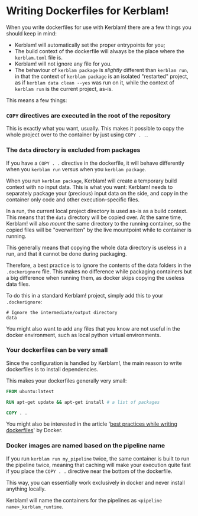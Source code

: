# Writing Dockerfiles for Kerblam!

When you write dockerfiles for use with Kerblam! there are a few things you
should keep in mind:
- Kerblam! will automatically set the proper entrypoints for you;
- The build context of the dockerfile will always be the place where the
  `kerblam.toml` file is.
- Kerblam! will not ignore any file for you.
- The behaviour of `kerblam package` is *slightly* different than `kerblam run`,
  in that the context of `kerblam package` is an isolated "restarted" project,
  as if `kerblam data clean --yes` was run on it, while the context of
  `kerblam run` is the current project, as-is.

This means a few things:

### `COPY` directives are executed in the root of the repository
This is exactly what you want, usually.
This makes it possible to copy the whole project over to the container by just
using `COPY . .`.

### The `data` directory is excluded from packages
If you have a `COPY . .` directive in the dockerfile, it will behave differently
when you `kerblam run` versus when you `kerblam package`.

When you run `kerblam package`, Kerblam! will create a temporary build context
with no input data.
This is what you want: Kerblam! needs to separately package your (precious)
input data on the side, and copy in the container only code and other execution-specific
files.

In a run, the current local project directory is used as-is as a build context.
This means that the `data` directory will be copied over.
At the same time, Kerblam! will also *mount* the same directory to the running
container, so the copied files will be "overwritten" by the live mountpoint
while to container is running.

This generally means that copying the whole data directory is useless in a run,
and that it cannot be done during packaging.

Therefore, a best practice is to ignore the contents of the data folders in the
`.dockerignore` file.
This makes no difference while packaging containers but a big difference when
running them, as docker skips copying the useless data files.

To do this in a standard Kerblam! project, simply add this to your `.dockerignore`:
```
# Ignore the intermediate/output directory
data
```

You might also want to add any files that you know are not useful in the docker
environment, such as local python virtual environments.

### Your dockerfiles can be very small
Since the configuration is handled by Kerblam!, the main reason to write dockerfiles
is to install dependencies.

This makes your dockerfiles generally very small:
```dockerfile
FROM ubuntu:latest

RUN apt-get update && apt-get install # a list of packages

COPY . .
```

You might also be interested in the article
'[best practices while writing dockerfiles](https://docs.docker.com/develop/develop-images/dockerfile_best-practices/)'
by Docker.

### Docker images are named based on the pipeline name
If you run `kerblam run my_pipeline` twice, the same container is built to run
the pipeline twice, meaning that caching will make your execution quite fast if
you place the `COPY . .` directive near the bottom of the dockerfile.

This way, you can essentially work exclusively in docker and never install
anything locally.

Kerblam! will name the containers for the pipelines as `<pipeline name>_kerblam_runtime`.
